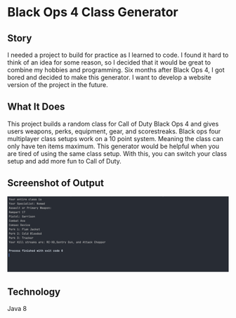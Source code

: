 # Black Ops 4 Class Generator

## Story
I needed a project to build for practice as I learned to code. I found it hard to think of an idea for some reason, so I decided that it would be great to combine my hobbies and programming. Six months after Black Ops 4, I got bored and decided to make this generator. I want to develop a website version of the project in the future.
## What It Does
This project builds a random class for Call of Duty Black Ops 4 and gives users weapons, perks, equipment, gear, and scorestreaks. Black ops four multiplayer class setups work on a 10 point system. Meaning the class can only have ten items maximum.
This generator would be helpful when you are tired of using the same class setup. With this, you can switch your class setup and add more fun to Call of Duty.

## Screenshot of Output
![Output Screenshot](https://github.com/VintaviousG/BO4ClassGenerator/blob/master/BO4ClassGenerator_Output.png?raw=true)

## Technology
Java 8
